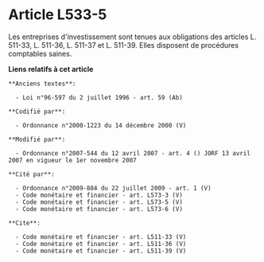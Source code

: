 # Article L533-5

Les entreprises d'investissement sont tenues aux obligations des articles L. 511-33, 
L. 511-36, L. 511-37 et L. 511-39. Elles disposent de procédures comptables saines.

**Liens relatifs à cet article**

	**Anciens textes**:

	  - Loi n°96-597 du 2 juillet 1996 - art. 59 (Ab)

	**Codifié par**:

	  - Ordonnance n°2000-1223 du 14 décembre 2000 (V)

	**Modifié par**:

	  - Ordonnance n°2007-544 du 12 avril 2007 - art. 4 () JORF 13 avril 2007 en vigueur le 1er novembre 2007

	**Cité par**:

	  - Ordonnance n°2009-884 du 22 juillet 2009 - art. 1 (V)
	  - Code monétaire et financier - art. L573-3 (V)
	  - Code monétaire et financier - art. L573-5 (V)
	  - Code monétaire et financier - art. L573-6 (V)

	**Cite**:

	  - Code monétaire et financier - art. L511-33 (V)
	  - Code monétaire et financier - art. L511-36 (V)
	  - Code monétaire et financier - art. L511-39 (V)
